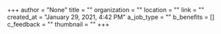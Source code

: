 +++
author = "None"
title = ""
organization = ""
location = ""
link = ""
created_at = "January 29, 2021, 4:42 PM"
a_job_type = ""
b_benefits = []
c_feedback = ""
thumbnail = ""
+++
